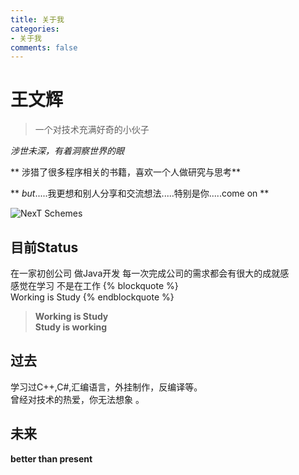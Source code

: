 ```yaml
---
title: 关于我
categories: 
- 关于我
comments: false
---
```

# 王文辉

> 一个对技术充满好奇的小伙子

*涉世未深，有着洞察世界的眼*   


** 涉猎了很多程序相关的书籍，喜欢一个人做研究与思考**  

** *but*.....我更想和别人分享和交流想法.....特别是你.....come on **


![NexT Schemes](/img/img2.jpg)


## 目前Status

  在一家初创公司  做Java开发  每一次完成公司的需求都会有很大的成就感   
  感觉在学习 不是在工作 
    {% blockquote %}  
   Working is Study
    {% endblockquote %}  
 >  **Working is Study**  
 >  **Study is working**


## 过去

学习过C++,C#,汇编语言，外挂制作，反编译等。  
曾经对技术的热爱，你无法想象  。


## 未来

**better than present**


